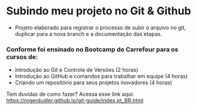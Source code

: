 # Subindo meu projeto no Git & Github
- Projeto elaborado para registrar o processo de subir o arquivo no git, duplicar para a nova branch e a documentação das etapas.

### Conforme foi ensinado no Bootcamp do Carrefour para os cursos de:
- Introdução ao Git e Controle de Versões (2 horas)
- Introdução ao GitHub e comandos para trabalhar em equipe (4 horas)
- Criando um repositório para seus projetos inovadores (4 horas)


Tem duvidas de como fazer?
Acessa esse link aqui: https://rogerdudler.github.io/git-guide/index.pt_BR.html
